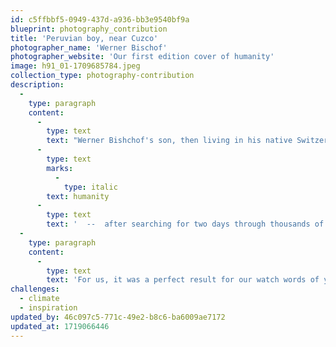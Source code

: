 ```yaml
---
id: c5ffbbf5-0949-437d-a936-bb3e9540bf9a
blueprint: photography_contribution
title: 'Peruvian boy, near Cuzco'
photographer_name: 'Werner Bischof'
photographer_website: 'Our first edition cover of humanity'
image: h91_01-1709685784.jpeg
collection_type: photography-contribution
description:
  -
    type: paragraph
    content:
      -
        type: text
        text: "Werner Bishchof's son, then living in his native Switzerland, told THI that he was proud and delighted that we had chosen his father's image of this Peruvian boy as the first cover of our journal, "
      -
        type: text
        marks:
          -
            type: italic
        text: humanity
      -
        type: text
        text: '  --  after searching for two days through thousands of files at Magnum Photos in New York City. '
  -
    type: paragraph
    content:
      -
        type: text
        text: 'For us, it was a perfect result for our watch words of youth, travel, optimism, and independence. It holds an innately positive feeling about the journey and the moment, and it had the bonus of music. We happily chose to print it without the usual magazine overlay, not wanting to compromise its eloquence.   TB'
challenges:
  - climate
  - inspiration
updated_by: 46c097c5-771c-49e2-b8c6-ba6009ae7172
updated_at: 1719066446
---
```

